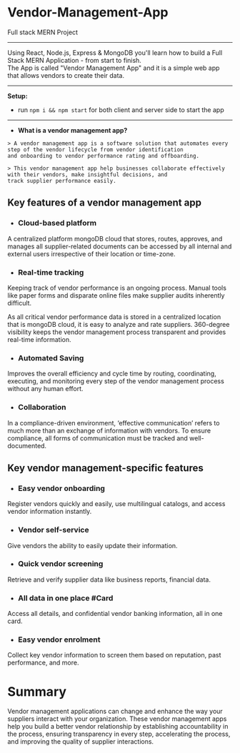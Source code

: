 
# Vendor-Management-App

Full stack MERN Project 

---

Using React, Node.js, Express & MongoDB you'll learn how to build a Full Stack MERN Application - from start to finish. <br/>
The App is called "Vendor Management App" and it is a simple web app that allows vendors to create their data.

---

**Setup:** 

- run `` npm i && npm start `` for both client and server side to start the app

---

- **What is a vendor management app?**
```
> A vendor management app is a software solution that automates every step of the vendor lifecycle from vendor identification 
and onboarding to vendor performance rating and offboarding. 

> This vendor management app help businesses collaborate effectively with their vendors, make insightful decisions, and 
track supplier performance easily.
```

## Key features of a vendor management app

- ### Cloud-based platform

A centralized platform mongoDB cloud that stores, routes, approves, and manages all supplier-related documents can be accessed by all internal and external users irrespective of their location or time-zone.

- ### Real-time tracking

Keeping track of vendor performance is an ongoing process. Manual tools like paper forms and disparate online files make supplier audits inherently difficult.

As all critical vendor performance data is stored in a centralized location that is mongoDB cloud, it is easy to analyze and rate suppliers. 360-degree visibility keeps the vendor management process transparent and provides real-time information.

- ### Automated Saving

Improves the overall efficiency and cycle time by routing, coordinating, executing, and monitoring every step of the vendor management process without any human effort.

- ### Collaboration

In a compliance-driven environment, ‘effective communication’ refers to much more than an exchange of information with vendors. To ensure compliance, all forms of communication must be tracked and well-documented.


## Key vendor management-specific features


- ### Easy vendor onboarding

Register vendors quickly and easily, use multilingual catalogs, and access vendor information instantly.

- ### Vendor self-service

Give vendors the ability to easily update their information.

- ### Quick vendor screening

Retrieve and verify supplier data like business reports, financial data.

- ### All data in one place #Card

Access all details, and confidential vendor banking information, all in one card.

- ### Easy vendor enrolment

Collect key vendor information to screen them based on reputation, past performance, and more.

# Summary
Vendor management applications can change and enhance the way your suppliers interact with your organization. 
These vendor management apps help you build a better vendor relationship by establishing accountability in the process, 
ensuring transparency in every step, accelerating the process, and improving the quality of supplier interactions.

